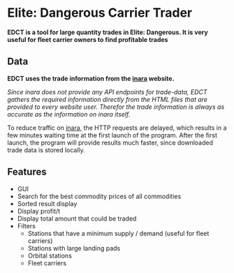 # Elite: Dangerous Carrier Trader
**EDCT is a tool for large quantity trades in Elite: Dangerous. It is very useful for fleet carrier owners to find profitable trades**

## Data
**EDCT uses the trade information from the [inara](https://inara.cz/galaxy-commodities/) website.**

_Since inara does not provide any API endpoints for trade-data, EDCT gathers the required information directly from the HTML files that are provided to every website user. Therefor the trade information is always as accurate as the information on inara itself._

To reduce traffic on [inara](https://inara.cz/galaxy-commodities/), the HTTP requests are delayed, which results in a few minutes waiting time at the first launch of the program.
After the first launch, the program will provide results much faster, since downloaded trade data is stored locally.

## Features
- GUI
- Search for the best commodity prices of all commodities
- Sorted result display
- Display profit/t
- Display total amount that could be traded
- Filters
  - Stations that have a minimum supply / demand (useful for fleet carriers)
  - Stations with large landing pads
  - Orbital stations
  - Fleet carriers

